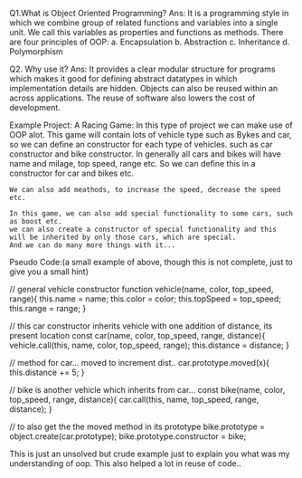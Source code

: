 Q1.What is Object Oriented Programming?
Ans: It is a programming style in which we combine group of related functions and 
    variables into a single unit. We call this variables as properties and functions as methods.
    There are four principles of OOP:
    a. Encapsulation
    b. Abstraction
    c. Inheritance
    d. Polymorphism

Q2. Why use it?
Ans: It provides a clear modular structure for programs which makes it good for defining abstract            datatypes in which implementation details are hidden. Objects can also be reused within an across        applications. The reuse of software also lowers the cost of development.

Example Project:
A Racing Game:
    In this type of project we can make use of OOP alot.
    This game will contain lots of vehicle type such as Bykes and car, so we can define an constructor for each type of vehicles. such as car constructor and bike constructor.
    In generally all cars and bikes will have name and milage, top speed, range etc.
    So we can define this in a constructor for car and bikes etc.

    We can also add meathods, to increase the speed, decrease the speed etc.

    In this game, we can also add special functionality to some cars, such as boost etc.
    we can also create a constructor of special functionality and this will be inherited by only those cars, which are special.
    And we can do many more things with it...

Pseudo Code:(a small example of above, though this is not complete, just to give you a small hint)

// general vehicle constructor
function vehicle(name, color, top_speed, range){
    this.name = name;
    this.color = color;
    this.topSpeed = top_speed;
    this.range = range;
}

// this car constructor inherits vehicle with one addition of distance, its present location
const car(name, color, top_speed, range, distance){
    vehicle.call(this, name, color, top_speed, range);
    this.distance = distance;
}

// method for car... moved to increment dist..
car.prototype.moved(x){
    this.distance += 5;
}

// bike is another vehicle which inherits from car...
const bike(name, color, top_speed, range, distance){
    car.call(this, name, top_speed, range, distance);
}

// to also get the the moved method in its prototype
bike.prototype = object.create(car.prototype);
bike.prototype.constructor = bike;


This is just an unsolved but crude example just to explain you what was my understanding of oop.
This also helped a lot in reuse of code..